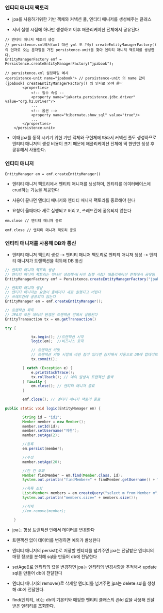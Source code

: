 ### 엔티티 매니저 팩토리

* jpa를 사용하기위한 기반 객체와 커넥션 풀, 엔티티 매니저를 생성해주는 클래스

* 서버 실행 시점에 하나만 생성하고 이후 애플리케이션 전체에서 공유된다

```
// 엔티티 매니저 팩토리 생성
// persistence.xml에서(xml 대신 yml 도 가능) createEntityManagerFactory() 의 인자로 오는 문자열을 가진 persistence-unit을 찾아 엔티티 매니저 팩토리를 생성한다. 
EntityManagerFactory emf = Persistence.createEntityManagerFactory("jpabook");

// persistence.xml 설정파일 예시
<persistence-unit name="jpabook"> // persistence-unit 의 name 값이(jpabook) createEntityManagerFactory() 의 인자로 와야 한다
        <properties>
            <!-- 필수 속성 --
            <property name="jakarta.persistence.jdbc.driver" value="org.h2.Driver"/>
            ...
            <!-- 옵션 -->
            <property name="hibernate.show_sql" value="true"/>
            ...
        </properties>
    </persistence-unit>
```

* 이때 jpa를 동작 시키기 위한 기반 객체와 구현체에 따라서 커넥션 풀도 생성하므로 엔티티 매니저의 생성 비용이 크기 때문에 애플리케이션 전체에 딱 한번만 생성 후 공유해서 사용한다.


### 엔티티 매니저

```
EntityManager em = emf.createEntityManager()
```

* 엔티티 매니저 팩토리에서 엔티티 매니저를 생성하며, 엔티티를 데이터베이스에 crud하는 기능을 제공한다

* 사용이 끝나면 엔티티 매니저와 엔티티 매니저 팩토리를 종료해야 한다

* 요청이 올때마다 새로 실행되고 버리고, 쓰레드간에 공유되지 않는다

```
em.close // 엔티티 매니저 종료

emf.close // 엔티티 매니저 팩토리 종료
```

### 엔티티 매니저를 사용해 DB와 통신

* 엔티티 매니저 팩토리 생성 -> 엔티티 매니저 팩토리로 엔티티 매니저 생성 -> 엔티티 매니저가 트랜잭션을 획득해 DB 통신

```java
// 엔티티 매니저 팩토리 생성
// 엔티티 매니저 팩토리는 하나만 생성해서(서버 실행 시점) 애플리케이션 전체에서 공유됨
EntityManagerFactory emf = Persistence.createEntityManagerFactory("jpabook");

// 엔티티 매니저 생성
// 엔티티 매니저는 요청이 올때마다 새로 실행되고 버린다
// 쓰레드간에 공유되지 않는다
EntityManager em = emf.createEntityManager(); 

// 트랜잭션 획득
// JPA의 모든 데이터 변경은 트랜잭션 안에서 실행된다
EntityTransaction tx = em.getTransaction() 

try {

            tx.begin(); //트랜잭션 시작
            logic(em);  //비즈니스 로직

            // 트랜잭션 커밋
            // 트랜잭션 커밋 시점에 바뀐 점이 있다면 감지해서 자동으로 DB에 업데이트 쿼리 실행
            tx.commit();

        } catch (Exception e) {
            e.printStackTrace();
            tx.rollback(); // 예외 발생시 트랜잭션 롤백
        } finally {
            em.close(); // 엔티티 매니저 종료
        }

        emf.close(); // 엔티티 매니저 팩토리 종료
    
public static void logic(EntityManager em) {

        String id = "id1";
        Member member = new Member();
        member.setId(id);
        member.setUsername("지한");
        member.setAge(2);

        //등록
        em.persist(member);

        //수정
        member.setAge(20);

        //한 건 조회
        Member findMember = em.find(Member.class, id);
        System.out.println("findMember=" + findMember.getUsername() + ", age=" + findMember.getAge());

        //목록 조회
        List<Member> members = em.createQuery("select m from Member m", Member.class).getResultList();
        System.out.println("members.size=" + members.size());

        //삭제
        //em.remove(member);

    }
```

* jpa는 항상 트랜잭션 안에서 데이터를 변경한다

* 트랜잭션 없이 데이터를 변경하면 예외가 발생한다

* 엔티티 매니저의 persist()로 저장할 엔티티를 넘겨주면 jpa는 전달받은 엔티티의 매핑 정보를 분석해 sql을 만들어 db에 전달한다

* setAge()로 엔티티의 값을 변경하면 jpa는 엔티티의 변경사항을 추적해서 update sql을 만들어 db에 전달한다

* 엔티티 매니저의 remove()로 삭제할 엔티티를 넘겨주면 jpa는 delete sql을 생성해 db에 전달한다.

* find(엔티티, id)는 db의 기본키와 매핑한 엔티티 클래스의 @Id 값을 사용해 전달받은 엔티티를 조회한다.

